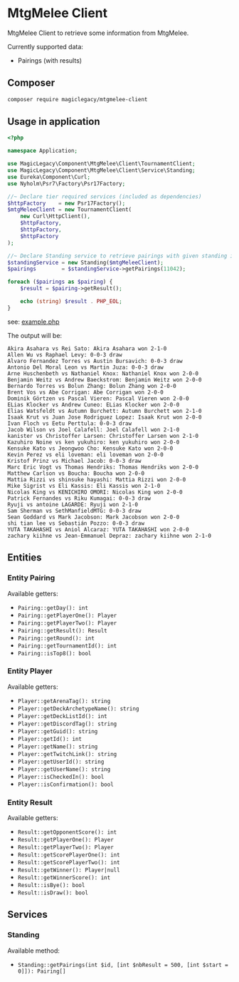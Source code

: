 # MtgMelee Client

MtgMelee Client to retrieve some information from MtgMelee.

Currently supported data:
 * Pairings (with results)


## Composer
```bash
composer require magiclegacy/mtgmelee-client
```

## Usage in application
```php
<?php

namespace Application;

use MagicLegacy\Component\MtgMelee\Client\TournamentClient;
use MagicLegacy\Component\MtgMelee\Client\Service\Standing;
use Eureka\Component\Curl;
use Nyholm\Psr7\Factory\Psr17Factory;

//~ Declare tier required services (included as dependencies)
$httpFactory    = new Psr17Factory();
$mtgMeleeClient = new TournamentClient(
    new Curl\HttpClient(),
    $httpFactory,
    $httpFactory,
    $httpFactory
);

//~ Declare Standing service to retrieve pairings with given standing id (in MtgMelee)
$standingService = new Standing($mtgMeleeClient);
$pairings        = $standingService->getPairings(11042);

foreach ($pairings as $pairing) {
    $result = $pairing->getResult();

    echo (string) $result . PHP_EOL;
}
```
see: [example.php](./examples/standing.php)

The output will be:
```text
Akira Asahara vs Rei Sato: Akira Asahara won 2-1-0
Allen Wu vs Raphael Levy: 0-0-3 draw
Alvaro Fernandez Torres vs Austin Bursavich: 0-0-3 draw
Antonio Del Moral Leon vs Martin Juza: 0-0-3 draw
Arne Huschenbeth vs Nathaniel Knox: Nathaniel Knox won 2-0-0
Benjamin Weitz vs Andrew Baeckstrom: Benjamin Weitz won 2-0-0
Bernardo Torres vs Bolun Zhang: Bolun Zhang won 2-0-0
Brent Vos vs Abe Corrigan: Abe Corrigan won 2-0-0
Dominik Görtzen vs Pascal Vieren: Pascal Vieren won 2-0-0
ELias Klocker vs Andrew Cuneo: ELias Klocker won 2-0-0
Elias Watsfeldt vs Autumn Burchett: Autumn Burchett won 2-1-0
Isaak Krut vs Juan Jose Rodriguez Lopez: Isaak Krut won 2-0-0
Ivan Floch vs Eetu Perttula: 0-0-3 draw
Jacob Wilson vs Joel Calafell: Joel Calafell won 2-1-0
kanister vs Christoffer Larsen: Christoffer Larsen won 2-1-0
Kazuhiro Noine vs ken yukuhiro: ken yukuhiro won 2-0-0
Kensuke Kato vs Jeongwoo Cho: Kensuke Kato won 2-0-0
Kevin Perez vs eli loveman: eli loveman won 2-0-0
Kristof Prinz vs Michael Jacob: 0-0-3 draw
Marc Eric Vogt vs Thomas Hendriks: Thomas Hendriks won 2-0-0
Matthew Carlson vs Boucha: Boucha won 2-0-0
Mattia Rizzi vs shinsuke hayashi: Mattia Rizzi won 2-0-0
Mike Sigrist vs Eli Kassis: Eli Kassis won 2-1-0
Nicolas King vs KENICHIRO OMORI: Nicolas King won 2-0-0
Patrick Fernandes vs Riku Kumagai: 0-0-3 draw
Ryuji vs antoine LAGARDE: Ryuji won 2-1-0
Sam Sherman vs SethManfieldMTG: 0-0-3 draw
Sean Goddard vs Mark Jacobson: Mark Jacobson won 2-0-0
shi tian lee vs Sebastián Pozzo: 0-0-3 draw
YUTA TAKAHASHI vs Aniol Alcaraz: YUTA TAKAHASHI won 2-0-0
zachary kiihne vs Jean-Emmanuel Depraz: zachary kiihne won 2-1-0
```

## Entities
### Entity Pairing

Available getters:
 * `Pairing::getDay(): int`
 * `Pairing::getPlayerOne(): Player`
 * `Pairing::getPlayerTwo(): Player`
 * `Pairing::getResult(): Result`
 * `Pairing::getRound(): int`
 * `Pairing::getTournamentId(): int`
 * `Pairing::isTop8(): bool`
 
 
### Entity Player

Available getters:
 * `Player::getArenaTag(): string`
 * `Player::getDeckArchetypeName(): string`
 * `Player::getDeckListId(): int`
 * `Player::getDiscordTag(): string`
 * `Player::getGuid(): string`
 * `Player::getId(): int`
 * `Player::getName(): string`
 * `Player::getTwitchLink(): string`
 * `Player::getUserId(): string`
 * `Player::getUserName(): string`
 * `Player::isCheckedIn(): bool`
 * `Player::isConfirmation(): bool`
 
### Entity Result
 
 Available getters:
  * `Result::getOpponentScore(): int`
  * `Result::getPlayerOne(): Player`
  * `Result::getPlayerTwo(): Player`
  * `Result::getScorePlayerOne(): int`
  * `Result::getScorePlayerTwo(): int`
  * `Result::getWinner(): Player|null`
  * `Result::getWinnerScore(): int`
  * `Result::isBye(): bool`
  * `Result::isDraw(): bool`
  
## Services

### Standing

Available method:
 * `Standing::getPairings(int $id, [int $nbResult = 500, [int $start = 0]]): Pairing[]`
  